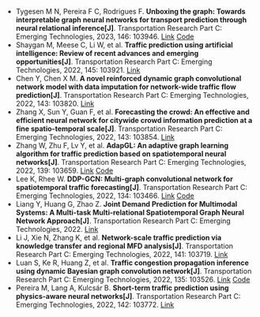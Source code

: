 * Tygesen M N, Pereira F C, Rodrigues F. <b>Unboxing the graph: Towards interpretable graph neural networks for transport prediction through neural relational inference[J]</b>. Transportation Research Part C: Emerging Technologies, 2023, 146: 103946. [Link](https://www.sciencedirect.com/science/article/pii/S0968090X2200359X) [Code](https://github.com/MathiasNT/NRI_for_Transport)
* Shaygan M, Meese C, Li W, et al. <b>Traffic prediction using artificial intelligence: Review of recent advances and emerging opportunities[J]</b>. Transportation Research Part C: Emerging Technologies, 2022, 145: 103921. [Link](https://www.sciencedirect.com/science/article/pii/S0968090X22003345)
* Chen Y, Chen X M. <b>A novel reinforced dynamic graph convolutional network model with data imputation for network-wide traffic flow prediction[J]</b>. Transportation Research Part C: Emerging Technologies, 2022, 143: 103820. [Link](https://www.sciencedirect.com/science/article/pii/S0968090X22002431)
* Zhang X, Sun Y, Guan F, et al. <b>Forecasting the crowd: An effective and efficient neural network for citywide crowd information prediction at a fine spatio-temporal scale[J]</b>. Transportation Research Part C: Emerging Technologies, 2022, 143: 103854. [Link](https://www.sciencedirect.com/science/article/pii/S0968090X2200273X)
* Zhang W, Zhu F, Lv Y, et al. <b>AdapGL: An adaptive graph learning algorithm for traffic prediction based on spatiotemporal neural networks[J]</b>. Transportation Research Part C: Emerging Technologies, 2022, 139: 103659. [Link](https://www.sciencedirect.com/science/article/pii/S0968090X22001024) [Code](https://github.com/goaheand/AdapGL-pytorch)
* Lee K, Rhee W. <b>DDP-GCN: Multi-graph convolutional network for spatiotemporal traffic forecasting[J]</b>. Transportation Research Part C: Emerging Technologies, 2022, 134: 103466. [Link](https://www.sciencedirect.com/science/article/pii/S0968090X21004538) [Code](https://github.com/snu-adsl/DDP-GCN)
* Liang Y, Huang G, Zhao Z. <b>Joint Demand Prediction for Multimodal Systems: A Multi-task Multi-relational Spatiotemporal Graph Neural Network Approach[J]</b>. Transportation Research Part C: Emerging Technologies, 2022. [Link](https://www.sciencedirect.com/science/article/pii/S0968090X22001668)
* Li J, Xie N, Zhang K, et al. <b>Network-scale traffic prediction via knowledge transfer and regional MFD analysis[J]</b>. Transportation Research Part C: Emerging Technologies, 2022, 141: 103719. [Link](https://www.sciencedirect.com/science/article/pii/S0968090X22001565)
* Luan S, Ke R, Huang Z, et al. <b>Traffic congestion propagation inference using dynamic Bayesian graph convolution network[J]</b>. Transportation Research Part C: Emerging Technologies, 2022, 135: 103526. [Link](https://www.sciencedirect.com/science/article/pii/S0968090X21005088) [Code](https://github.com/luansenda/congestion_propagation_inference)
* Pereira M, Lang A, Kulcsár B. <b>Short-term traffic prediction using physics-aware neural networks[J]</b>. Transportation Research Part C: Emerging Technologies, 2022, 142: 103772. [Link](https://www.sciencedirect.com/science/article/pii/S0968090X22002030)